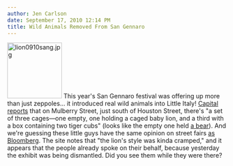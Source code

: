 ```yaml
---
author: Jen Carlson
date: September 17, 2010 12:14 PM
title: Wild Animals Removed From San Gennaro
---
```


<p><span class="mt-enclosure mt-enclosure-image" style="display: inline;"> <img alt="lion0910sang.jpg" src="https://web.archive.org/web/20110706132316im_/http://gothamist.com/attachments/arts_jen/lion0910sang.jpg" width="125" height="128" class="image-right"> </span>This year&apos;s San Gennaro festival was offering up more than just zeppoles... it introduced real wild animals into Little Italy! <a href="https://web.archive.org/web/20110706132316/http://www.capitalnewyork.com/article/culture/2010/09/464654/lions-and-tigers-no-bears-little-italy">Capital reports</a> that on Mulberry Street, just south of Houston Street, there&apos;s &quot;a set of three cages&#x2014;one empty, one holding a caged baby lion, and a third with a box containing two tiger cubs&quot; (looks like the empty one held <a href="https://web.archive.org/web/20110706132316/http://www.flickr.com/photos/capitalnewyorkcity/4996751578/in/set-72157624970355312/">a bear</a>). And we&apos;re guessing these little guys have the same opinion on street fairs <a href="https://web.archive.org/web/20110706132316/http://gothamist.com/2010/02/27/bloomberg_likes_hot_sausages_doesnt.php">as Bloomberg</a>. The site notes that &quot;the lion&apos;s style was kinda cramped,&quot; and it appears that the people already spoke on their behalf, because yesterday the exhibit was being dismantled. Did you see them while they were there?</p>